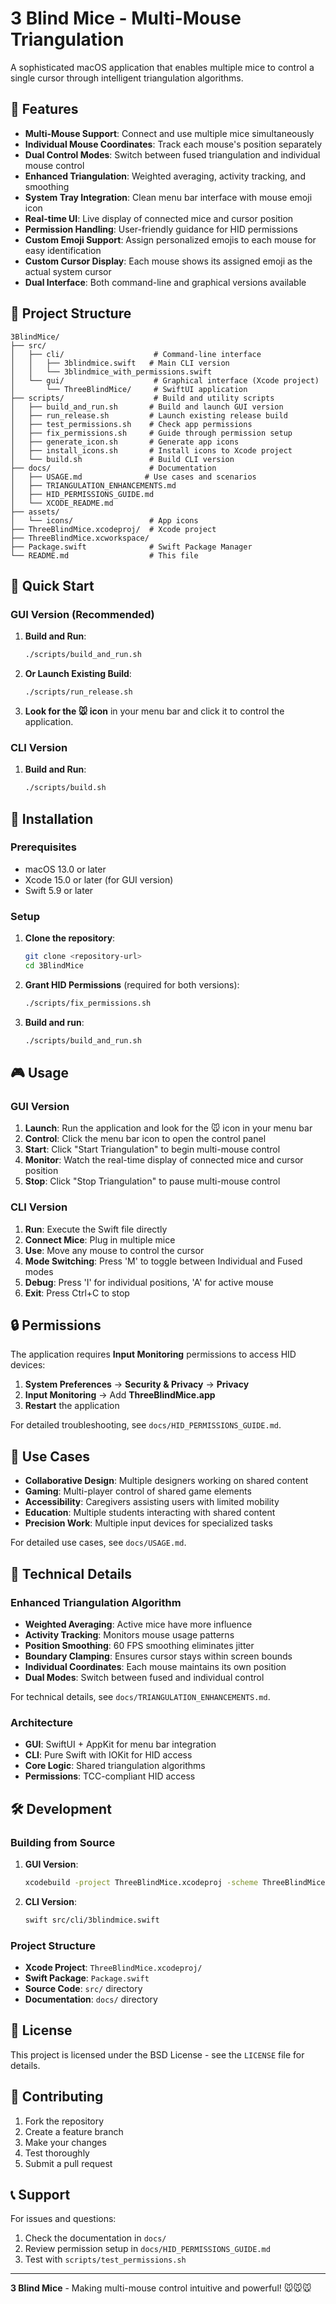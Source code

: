 # 3 Blind Mice - Multi-Mouse Triangulation

A sophisticated macOS application that enables multiple mice to control a single cursor through intelligent triangulation algorithms.

## 🎯 Features

- **Multi-Mouse Support**: Connect and use multiple mice simultaneously
- **Individual Mouse Coordinates**: Track each mouse's position separately
- **Dual Control Modes**: Switch between fused triangulation and individual mouse control
- **Enhanced Triangulation**: Weighted averaging, activity tracking, and smoothing
- **System Tray Integration**: Clean menu bar interface with mouse emoji icon
- **Real-time UI**: Live display of connected mice and cursor position
- **Permission Handling**: User-friendly guidance for HID permissions
- **Custom Emoji Support**: Assign personalized emojis to each mouse for easy identification
- **Custom Cursor Display**: Each mouse shows its assigned emoji as the actual system cursor
- **Dual Interface**: Both command-line and graphical versions available

## 📁 Project Structure

```
3BlindMice/
├── src/
│   ├── cli/                    # Command-line interface
│   │   ├── 3blindmice.swift   # Main CLI version
│   │   └── 3blindmice_with_permissions.swift
│   └── gui/                    # Graphical interface (Xcode project)
│       └── ThreeBlindMice/     # SwiftUI application
├── scripts/                    # Build and utility scripts
│   ├── build_and_run.sh       # Build and launch GUI version
│   ├── run_release.sh         # Launch existing release build
│   ├── test_permissions.sh    # Check app permissions
│   ├── fix_permissions.sh     # Guide through permission setup
│   ├── generate_icon.sh       # Generate app icons
│   ├── install_icons.sh       # Install icons to Xcode project
│   └── build.sh               # Build CLI version
├── docs/                      # Documentation
│   ├── USAGE.md              # Use cases and scenarios
│   ├── TRIANGULATION_ENHANCEMENTS.md
│   ├── HID_PERMISSIONS_GUIDE.md
│   └── XCODE_README.md
├── assets/
│   └── icons/                 # App icons
├── ThreeBlindMice.xcodeproj/  # Xcode project
├── ThreeBlindMice.xcworkspace/
├── Package.swift              # Swift Package Manager
└── README.md                  # This file
```

## 🚀 Quick Start

### GUI Version (Recommended)

1. **Build and Run**:
   ```bash
   ./scripts/build_and_run.sh
   ```

2. **Or Launch Existing Build**:
   ```bash
   ./scripts/run_release.sh
   ```

3. **Look for the 🐭 icon** in your menu bar and click it to control the application.

### CLI Version

1. **Build and Run**:
   ```bash
   ./scripts/build.sh
   ```

## 🔧 Installation

### Prerequisites

- macOS 13.0 or later
- Xcode 15.0 or later (for GUI version)
- Swift 5.9 or later

### Setup

1. **Clone the repository**:
   ```bash
   git clone <repository-url>
   cd 3BlindMice
   ```

2. **Grant HID Permissions** (required for both versions):
   ```bash
   ./scripts/fix_permissions.sh
   ```

3. **Build and run**:
   ```bash
   ./scripts/build_and_run.sh
   ```

## 🎮 Usage

### GUI Version

1. **Launch**: Run the application and look for the 🐭 icon in your menu bar
2. **Control**: Click the menu bar icon to open the control panel
3. **Start**: Click "Start Triangulation" to begin multi-mouse control
4. **Monitor**: Watch the real-time display of connected mice and cursor position
5. **Stop**: Click "Stop Triangulation" to pause multi-mouse control

### CLI Version

1. **Run**: Execute the Swift file directly
2. **Connect Mice**: Plug in multiple mice
3. **Use**: Move any mouse to control the cursor
4. **Mode Switching**: Press 'M' to toggle between Individual and Fused modes
5. **Debug**: Press 'I' for individual positions, 'A' for active mouse
6. **Exit**: Press Ctrl+C to stop

## 🔒 Permissions

The application requires **Input Monitoring** permissions to access HID devices:

1. **System Preferences** → **Security & Privacy** → **Privacy**
2. **Input Monitoring** → Add **ThreeBlindMice.app**
3. **Restart** the application

For detailed troubleshooting, see `docs/HID_PERMISSIONS_GUIDE.md`.

## 🎯 Use Cases

- **Collaborative Design**: Multiple designers working on shared content
- **Gaming**: Multi-player control of shared game elements
- **Accessibility**: Caregivers assisting users with limited mobility
- **Education**: Multiple students interacting with shared content
- **Precision Work**: Multiple input devices for specialized tasks

For detailed use cases, see `docs/USAGE.md`.

## 🔬 Technical Details

### Enhanced Triangulation Algorithm

- **Weighted Averaging**: Active mice have more influence
- **Activity Tracking**: Monitors mouse usage patterns
- **Position Smoothing**: 60 FPS smoothing eliminates jitter
- **Boundary Clamping**: Ensures cursor stays within screen bounds
- **Individual Coordinates**: Each mouse maintains its own position
- **Dual Modes**: Switch between fused and individual control

For technical details, see `docs/TRIANGULATION_ENHANCEMENTS.md`.

### Architecture

- **GUI**: SwiftUI + AppKit for menu bar integration
- **CLI**: Pure Swift with IOKit for HID access
- **Core Logic**: Shared triangulation algorithms
- **Permissions**: TCC-compliant HID access

## 🛠️ Development

### Building from Source

1. **GUI Version**:
   ```bash
   xcodebuild -project ThreeBlindMice.xcodeproj -scheme ThreeBlindMice -configuration Release build
   ```

2. **CLI Version**:
   ```bash
   swift src/cli/3blindmice.swift
   ```

### Project Structure

- **Xcode Project**: `ThreeBlindMice.xcodeproj/`
- **Swift Package**: `Package.swift`
- **Source Code**: `src/` directory
- **Documentation**: `docs/` directory

## 📄 License

This project is licensed under the BSD License - see the `LICENSE` file for details.

## 🤝 Contributing

1. Fork the repository
2. Create a feature branch
3. Make your changes
4. Test thoroughly
5. Submit a pull request

## 📞 Support

For issues and questions:
1. Check the documentation in `docs/`
2. Review permission setup in `docs/HID_PERMISSIONS_GUIDE.md`
3. Test with `scripts/test_permissions.sh`

---

**3 Blind Mice** - Making multi-mouse control intuitive and powerful! 🐭🐭🐭
